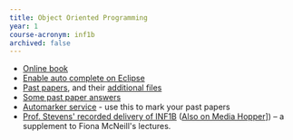 ```yaml
---
title: Object Oriented Programming
year: 1
course-acronym: inf1b
archived: false
---
```


- [Online book](https://docs.oracle.com/javase/tutorial/)
- [Enable auto complete on Eclipse](https://stackoverflow.com/a/32621121)
- [Past papers](https://www.inf.ed.ac.uk/teaching/exam_papers/), and their [additional files](http://www.inf.ed.ac.uk/teaching/courses/inf1/op/oldprog.html)
- [Some past paper answers](https://tardis.ed.ac.uk/~qaisjp/exams/index.html)
- [Automarker service](https://groups.inf.ed.ac.uk/inf1-op/) - use this to mark your past papers
- [Prof. Stevens' recorded delivery of INF1B](https://www.youtube.com/playlist?list=PLNFclWaZfiVKcXdPjMR9_-8Q4JwZdUxTX) \([Also on Media Hopper](https://media.ed.ac.uk/createdby/eyJpdiI6IjVYTFNUcEhoaHZLVmt3U3BJUjJWRXc9PSIsInZhbHVlIjoiTXhXcHJNeXNkSGY5c1VvUjJuUVV4QT09IiwibWFjIjoiNjRlMzMzZWNkMDQ2Y2Y0Yzg1MWQ3MTkwZjk1NTUwNzg0NjliNTFlYWIyMTgwMjc1OTY4NDYyY2MyMjhiMGExYiJ9)]\) – a supplement to Fiona McNeill's lectures. 
